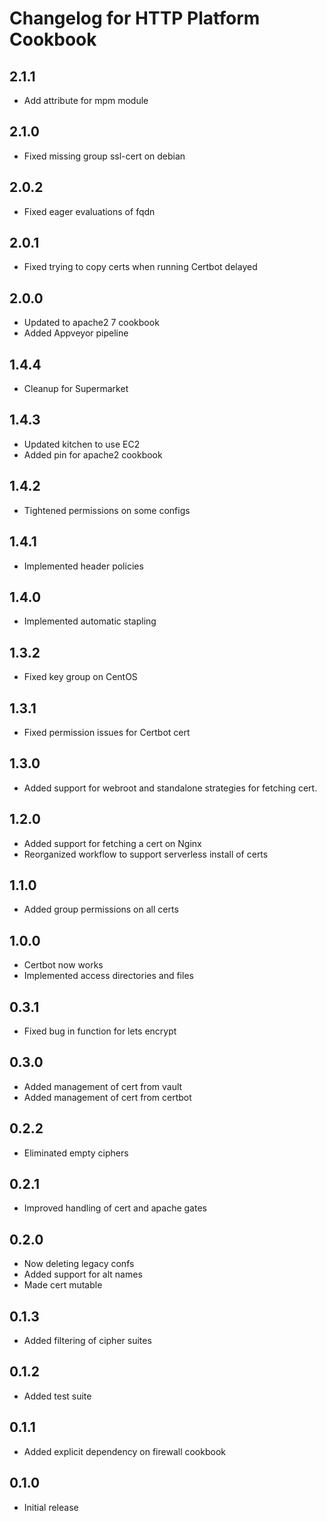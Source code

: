 # Changelog for HTTP Platform Cookbook

## 2.1.1

* Add attribute for mpm module

## 2.1.0

* Fixed missing group ssl-cert on debian

## 2.0.2

* Fixed eager evaluations of fqdn

## 2.0.1

* Fixed trying to copy certs when running Certbot delayed

## 2.0.0

* Updated to apache2 7 cookbook
* Added Appveyor pipeline

## 1.4.4

* Cleanup for Supermarket

## 1.4.3

* Updated kitchen to use EC2
* Added pin for apache2 cookbook

## 1.4.2

* Tightened permissions on some configs

## 1.4.1

* Implemented header policies

## 1.4.0

* Implemented automatic stapling

## 1.3.2

* Fixed key group on CentOS

## 1.3.1

* Fixed permission issues for Certbot cert

## 1.3.0

* Added support for webroot and standalone strategies for fetching cert.

## 1.2.0

* Added support for fetching a cert on Nginx
* Reorganized workflow to support serverless install of certs

## 1.1.0

* Added group permissions on all certs

## 1.0.0

* Certbot now works
* Implemented access directories and files

## 0.3.1

* Fixed bug in function for lets encrypt

## 0.3.0

* Added management of cert from vault
* Added management of cert from certbot

## 0.2.2

* Eliminated empty ciphers

## 0.2.1

* Improved handling of cert and apache gates

## 0.2.0

* Now deleting legacy confs
* Added support for alt names
* Made cert mutable

## 0.1.3

* Added filtering of cipher suites

## 0.1.2

* Added test suite

## 0.1.1

* Added explicit dependency on firewall cookbook

## 0.1.0

* Initial release
